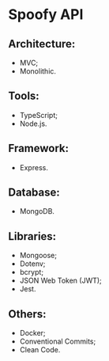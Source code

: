 # Spoofy API
 
## Architecture:
- MVC;
- Monolithic.

## Tools:
- TypeScript;
- Node.js.

## Framework:
- Express.

## Database:
- MongoDB.

## Libraries:
- Mongoose;
- Dotenv;
- bcrypt;
- JSON Web Token (JWT);
- Jest.

## Others:
- Docker;
- Conventional Commits;
- Clean Code.
